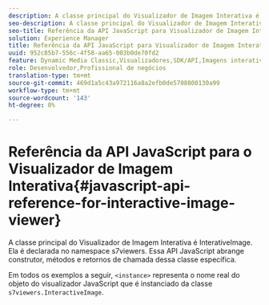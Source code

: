 ```yaml
---
description: A classe principal do Visualizador de Imagem Interativa é InterativeImage. Ela é declarada no namespace s7viewers. Essa API JavaScript abrange construtor, métodos e retornos de chamada dessa classe específica.
seo-description: A classe principal do Visualizador de Imagem Interativa é InterativeImage. Ela é declarada no namespace s7viewers. Essa API JavaScript abrange construtor, métodos e retornos de chamada dessa classe específica.
seo-title: Referência da API JavaScript para Visualizador de Imagem Interativa
solution: Experience Manager
title: Referência da API JavaScript para Visualizador de Imagem Interativa
uuid: 952c85b7-556c-4f58-aa65-003b0de70fd2
feature: Dynamic Media Classic,Visualizadores,SDK/API,Imagens interativas
role: Desenvolvedor,Profissional de negócios
translation-type: tm+mt
source-git-commit: 469d1a5c43a972116a8a2efb0de5708800130a99
workflow-type: tm+mt
source-wordcount: '143'
ht-degree: 0%

---
```



# Referência da API JavaScript para o Visualizador de Imagem Interativa{#javascript-api-reference-for-interactive-image-viewer}

A classe principal do Visualizador de Imagem Interativa é InterativeImage. Ela é declarada no namespace s7viewers. Essa API JavaScript abrange construtor, métodos e retornos de chamada dessa classe específica.

Em todos os exemplos a seguir, `<instance>` representa o nome real do objeto do visualizador JavaScript que é instanciado da classe `s7viewers.InteractiveImage`.

